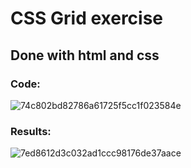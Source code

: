 # CSS Grid exercise
## Done with html and css

### Code:

![74c802bd82786a61725f5cc1f023584e](https://github.com/Miharu669/CSS-Grid/assets/168824422/c130fb04-507f-4d7e-82b2-2c78901333a6)


### Results:

![7ed8612d3c032ad1ccc98176de37aace](https://github.com/Miharu669/CSS-Grid/assets/168824422/0460142c-b61e-4fc5-94ea-3a6c37585ab8)

